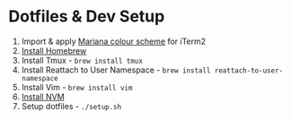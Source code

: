 # Dotfiles & Dev Setup

1. Import & apply [Mariana colour scheme](./Mariana.itermcolors) for iTerm2
2. [Install Homebrew](https://brew.sh)
3. Install Tmux - `brew install tmux`
4. Install Reattach to User Namespace - `brew install reattach-to-user-namespace`
5. Install Vim - `brew install vim`
6. [Install NVM](https://github.com/nvm-sh/nvm)
7. Setup dotfiles - `./setup.sh`
